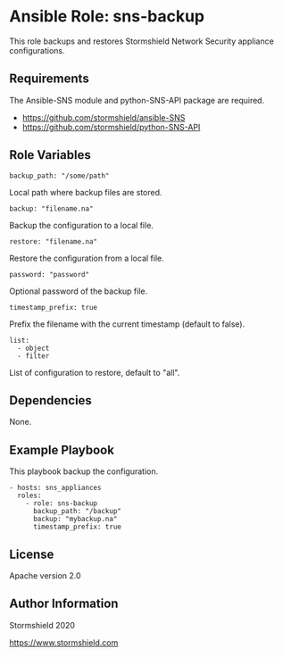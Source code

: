Ansible Role: sns-backup
=========

This role backups and restores Stormshield Network Security appliance configurations.

Requirements
------------

The Ansible-SNS module and python-SNS-API package are required.

- https://github.com/stormshield/ansible-SNS
- https://github.com/stormshield/python-SNS-API

Role Variables
--------------

    backup_path: "/some/path"

Local path where backup files are stored.

    backup: "filename.na"

Backup the configuration to a local file.

    restore: "filename.na"

Restore the configuration from a local file.

    password: "password"

Optional password of the backup file.

    timestamp_prefix: true

Prefix the filename with the current timestamp (default to false).

    list:
      - object
      - filter

List of configuration to restore, default to "all".


Dependencies
------------

None.

Example Playbook
----------------

This playbook backup the configuration.

    - hosts: sns_appliances
      roles:
        - role: sns-backup
          backup_path: "/backup"
          backup: "mybackup.na"
          timestamp_prefix: true

License
-------

Apache version 2.0

Author Information
------------------

Stormshield 2020

https://www.stormshield.com
